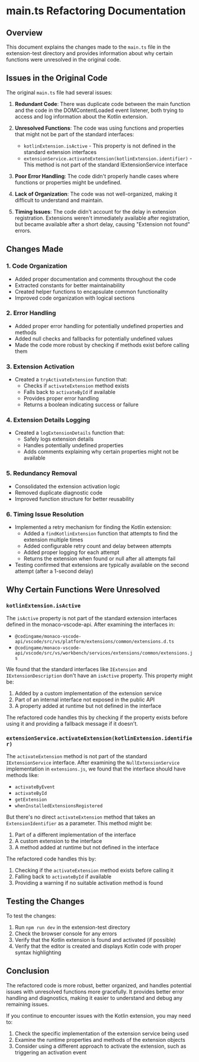 # main.ts Refactoring Documentation

## Overview

This document explains the changes made to the `main.ts` file in the extension-test directory and provides information about why certain functions were unresolved in the original code.

## Issues in the Original Code

The original `main.ts` file had several issues:

1. **Redundant Code**: There was duplicate code between the main function and the code in the DOMContentLoaded event listener, both trying to access and log information about the Kotlin extension.

2. **Unresolved Functions**: The code was using functions and properties that might not be part of the standard interfaces:
   - `kotlinExtension.isActive` - This property is not defined in the standard extension interfaces
   - `extensionService.activateExtension(kotlinExtension.identifier)` - This method is not part of the standard IExtensionService interface

3. **Poor Error Handling**: The code didn't properly handle cases where functions or properties might be undefined.

4. **Lack of Organization**: The code was not well-organized, making it difficult to understand and maintain.

5. **Timing Issues**: The code didn't account for the delay in extension registration. Extensions weren't immediately available after registration, but became available after a short delay, causing "Extension not found" errors.

## Changes Made

### 1. Code Organization

- Added proper documentation and comments throughout the code
- Extracted constants for better maintainability
- Created helper functions to encapsulate common functionality
- Improved code organization with logical sections

### 2. Error Handling

- Added proper error handling for potentially undefined properties and methods
- Added null checks and fallbacks for potentially undefined values
- Made the code more robust by checking if methods exist before calling them

### 3. Extension Activation

- Created a `tryActivateExtension` function that:
  - Checks if `activateExtension` method exists
  - Falls back to `activateById` if available
  - Provides proper error handling
  - Returns a boolean indicating success or failure

### 4. Extension Details Logging

- Created a `logExtensionDetails` function that:
  - Safely logs extension details
  - Handles potentially undefined properties
  - Adds comments explaining why certain properties might not be available

### 5. Redundancy Removal

- Consolidated the extension activation logic
- Removed duplicate diagnostic code
- Improved function structure for better reusability

### 6. Timing Issue Resolution

- Implemented a retry mechanism for finding the Kotlin extension:
  - Added a `findKotlinExtension` function that attempts to find the extension multiple times
  - Added configurable retry count and delay between attempts
  - Added proper logging for each attempt
  - Returns the extension when found or null after all attempts fail
- Testing confirmed that extensions are typically available on the second attempt (after a 1-second delay)

## Why Certain Functions Were Unresolved

### `kotlinExtension.isActive`

The `isActive` property is not part of the standard extension interfaces defined in the monaco-vscode-api. After examining the interfaces in:
- `@codingame/monaco-vscode-api/vscode/src/vs/platform/extensions/common/extensions.d.ts`
- `@codingame/monaco-vscode-api/vscode/src/vs/workbench/services/extensions/common/extensions.js`

We found that the standard interfaces like `IExtension` and `IExtensionDescription` don't have an `isActive` property. This property might be:

1. Added by a custom implementation of the extension service
2. Part of an internal interface not exposed in the public API
3. A property added at runtime but not defined in the interface

The refactored code handles this by checking if the property exists before using it and providing a fallback message if it doesn't.

### `extensionService.activateExtension(kotlinExtension.identifier)`

The `activateExtension` method is not part of the standard `IExtensionService` interface. After examining the `NullExtensionService` implementation in `extensions.js`, we found that the interface should have methods like:

- `activateByEvent`
- `activateById`
- `getExtension`
- `whenInstalledExtensionsRegistered`

But there's no direct `activateExtension` method that takes an `ExtensionIdentifier` as a parameter. This method might be:

1. Part of a different implementation of the interface
2. A custom extension to the interface
3. A method added at runtime but not defined in the interface

The refactored code handles this by:
1. Checking if the `activateExtension` method exists before calling it
2. Falling back to `activateById` if available
3. Providing a warning if no suitable activation method is found

## Testing the Changes

To test the changes:

1. Run `npm run dev` in the extension-test directory
2. Check the browser console for any errors
3. Verify that the Kotlin extension is found and activated (if possible)
4. Verify that the editor is created and displays Kotlin code with proper syntax highlighting

## Conclusion

The refactored code is more robust, better organized, and handles potential issues with unresolved functions more gracefully. It provides better error handling and diagnostics, making it easier to understand and debug any remaining issues.

If you continue to encounter issues with the Kotlin extension, you may need to:

1. Check the specific implementation of the extension service being used
2. Examine the runtime properties and methods of the extension objects
3. Consider using a different approach to activate the extension, such as triggering an activation event